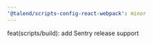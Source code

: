 ```yaml
---
'@talend/scripts-config-react-webpack': minor
---
```


feat(scripts/build): add Sentry release support
